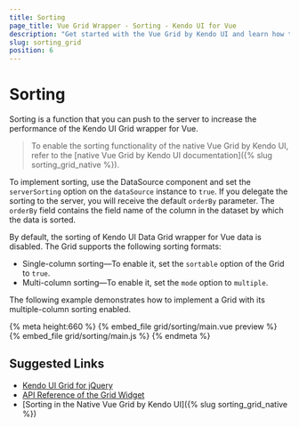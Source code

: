 ```yaml
---
title: Sorting
page_title: Vue Grid Wrapper - Sorting - Kendo UI for Vue
description: "Get started with the Vue Grid by Kendo UI and learn how to enable sorting to be able to sort single and multiple data-bound columns."
slug: sorting_grid
position: 6
---
```


# Sorting

Sorting is a function that you can push to the server to increase the performance of the Kendo UI Grid wrapper for Vue.

> To enable the sorting functionality of the native Vue Grid by Kendo UI, refer to the [native Vue Grid by Kendo UI documentation]({% slug sorting_grid_native %}).

To implement sorting, use the DataSource component and set the `serverSorting` option on the `dataSource` instance to `true`. If you delegate the sorting to the server, you will receive the default `orderBy` parameter. The `orderBy` field contains the field name of the column in the dataset by which the data is sorted.

By default, the sorting of Kendo UI Data Grid wrapper for Vue data is disabled. The Grid supports the following sorting formats:
* Single-column sorting&mdash;To enable it, set the `sortable` option of the Grid to `true`.
* Multi-column sorting&mdash;To enable it, set the `mode` option to `multiple`.

The following example demonstrates how to implement a Grid with its multiple-column sorting enabled.

{% meta height:660 %}
{% embed_file grid/sorting/main.vue preview %}
{% embed_file grid/sorting/main.js %}
{% endmeta %}

## Suggested Links

* [Kendo UI Grid for jQuery](https://docs.telerik.com/kendo-ui/controls/data-management/grid/overview)
* [API Reference of the Grid Widget](https://docs.telerik.com/kendo-ui/api/javascript/ui/grid)
* [Sorting in the Native Vue Grid by Kendo UI]({% slug sorting_grid_native %})
